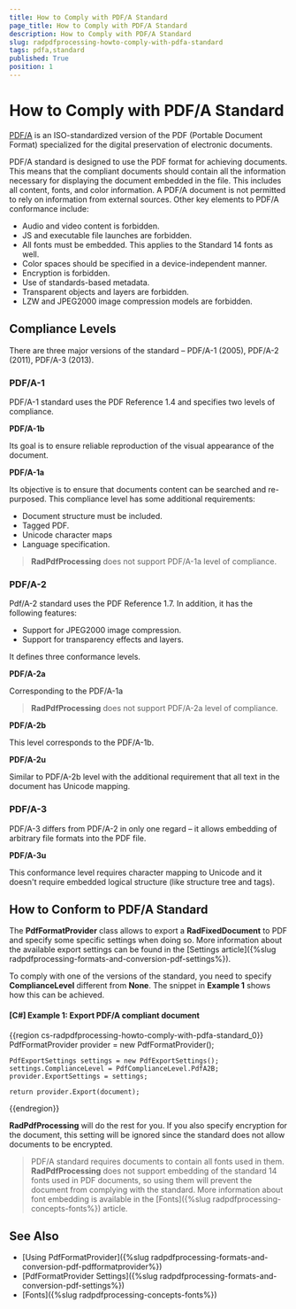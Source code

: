```yaml
---
title: How to Comply with PDF/A Standard
page_title: How to Comply with PDF/A Standard
description: How to Comply with PDF/A Standard
slug: radpdfprocessing-howto-comply-with-pdfa-standard
tags: pdfa,standard
published: True
position: 1
---
```


# How to Comply with PDF/A Standard

[PDF/A](http://en.wikipedia.org/?title=PDF/A) is an ISO-standardized version of the PDF (Portable Document Format) specialized for the digital preservation of electronic documents. 

PDF/A standard is designed to use the PDF format for achieving documents. This means that the compliant documents should contain all the information necessary for displaying the document embedded in the file. This includes all content, fonts, and color information. A PDF/A document is not permitted to rely on information from external sources. Other key elements to PDF/A conformance include:

* Audio and video content is forbidden.
* JS and executable file launches are forbidden.
* All fonts must be embedded. This applies to the Standard 14 fonts as well.
* Color spaces should be specified in a device-independent manner.
* Encryption is forbidden.
* Use of standards-based metadata. 
* Transparent objects and layers are forbidden.
* LZW and JPEG2000 image compression models are forbidden.

## Compliance Levels

There are three major versions of the standard – PDF/A-1 (2005), PDF/A-2 (2011), PDF/A-3 (2013).

### PDF/A-1

PDF/A-1 standard uses the PDF Reference 1.4 and specifies two levels of compliance. 

__PDF/A-1b__

Its goal is to ensure reliable reproduction of the visual appearance of the document.

__PDF/A-1a__

Its objective is to ensure that documents content can be searched and re-purposed. This compliance level has some additional requirements:

* Document structure must be included.
* Tagged PDF.
* Unicode character maps
* Language specification.

> __RadPdfProcessing__ does not support PDF/A-1a level of compliance.

### PDF/A-2

Pdf/A-2 standard uses the PDF Reference 1.7. In addition, it has the following features:

* Support for JPEG2000 image compression.
* Support for transparency effects and layers.

It defines three conformance levels.

__PDF/A-2a__

Corresponding to the PDF/A-1a

>__RadPdfProcessing__ does not support PDF/A-2a level of compliance.

__PDF/A-2b__

This level corresponds to the PDF/A-1b.

__PDF/A-2u__

Similar to PDF/A-2b level with the additional requirement that all text in the document has Unicode mapping.

### PDF/A-3

PDF/A-3 differs from PDF/A-2 in only one regard – it allows embedding of arbitrary file formats into the PDF file.

__PDF/A-3u__

This conformance level requires character mapping to Unicode and it doesn't require embedded logical structure (like structure tree and tags).

## How to Conform to PDF/A Standard

The __PdfFormatProvider__ class allows to export a __RadFixedDocument__ to PDF and specify some specific settings when doing so. More information about the available export settings can be found in the  [Settings article]({%slug radpdfprocessing-formats-and-conversion-pdf-settings%}). 

To comply with one of the versions of the standard, you need to specify __ComplianceLevel__ different from __None__. The snippet in __Example 1__ shows how this can be achieved. 

#### __[C#] Example 1: Export PDF/A compliant document__

{{region cs-radpdfprocessing-howto-comply-with-pdfa-standard_0}}
	PdfFormatProvider provider = new PdfFormatProvider();
	
	PdfExportSettings settings = new PdfExportSettings();
	settings.ComplianceLevel = PdfComplianceLevel.PdfA2B;
	provider.ExportSettings = settings;
	
	return provider.Export(document);
{{endregion}}

__RadPdfProcessing__ will do the rest for you. If you also specify encryption for the document, this setting will be ignored since the standard does not allow documents to be encrypted.

> PDF/A standard requires documents to contain all fonts used in them. __RadPdfProcessing__ does not support embedding of the standard 14 fonts used in PDF documents, so using them will prevent the document from complying with the standard. More information about font embedding is available in the [Fonts]({%slug radpdfprocessing-concepts-fonts%}) article.


## See Also

 * [Using PdfFormatProvider]({%slug radpdfprocessing-formats-and-conversion-pdf-pdfformatprovider%})
 * [PdfFormatProvider Settings]({%slug radpdfprocessing-formats-and-conversion-pdf-settings%})
 * [Fonts]({%slug radpdfprocessing-concepts-fonts%})
